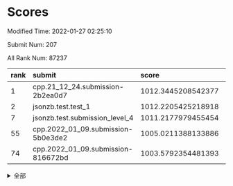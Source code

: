 # Scores

Modified Time: 2022-01-27 02:25:10

Submit Num: 207

All Rank Num: 87237

| rank |               submit               |       score        |       sigma        | pk_num |
| :--- | :--------------------------------- | :----------------- | :----------------- | :----- |
| 1    | cpp.21_12_24.submission-2b2ea0d7   | 1012.3445208542377 | 0.8472084663981673 | 1685   |
| 2    | jsonzb.test.test_1                 | 1012.2205425218918 | 0.7698000246325855 | 1677   |
| 7    | jsonzb.test.submission_level_4     | 1011.2177979455454 | 0.7787120872846472 | 1690   |
| 55   | cpp.2022_01_09.submission-5b0e3de2 | 1005.0211388133886 | 0.7357241641411361 | 1688   |
| 74   | cpp.2022_01_09.submission-816672bd | 1003.5792354481393 | 0.7187252307320066 | 1689   |


<details>
<summary>全部</summary>

| rank |                 submit                 |       score        |       sigma        | pk_num |
| :--- | :------------------------------------- | :----------------- | :----------------- | :----- |
| 1    | cpp.21_12_24.submission-2b2ea0d7       | 1012.3445208542377 | 0.8472084663981673 | 1685   |
| 2    | jsonzb.test.test_1                     | 1012.2205425218918 | 0.7698000246325855 | 1677   |
| 3    | gobigger.level_3.submission_level_3_16 | 1011.9696537653921 | 0.7890146241052948 | 1679   |
| 4    | gobigger.level_3.submission_level_3_43 | 1011.7707795972693 | 0.7863874732905813 | 1685   |
| 5    | gobigger.level_3.submission_level_3_40 | 1011.3227741164874 | 0.7959480882251211 | 1688   |
| 6    | gobigger.level_3.submission_level_3_44 | 1011.2328467866785 | 0.7711161008898968 | 1687   |
| 7    | jsonzb.test.submission_level_4         | 1011.2177979455454 | 0.7787120872846472 | 1690   |
| 8    | gobigger.level_3.submission_level_3_12 | 1011.1070437937725 | 0.7807823933409795 | 1689   |
| 9    | gobigger.level_3.submission_level_3_38 | 1011.029119767046  | 0.7725665629768477 | 1683   |
| 10   | gobigger.level_3.submission_level_3_32 | 1010.9153318258237 | 0.7690670243830106 | 1687   |
| 11   | gobigger.level_3.submission_level_3_42 | 1010.6948003113479 | 0.7627796396709247 | 1685   |
| 12   | gobigger.level_3.submission_level_3_41 | 1010.6837785731879 | 0.7578264235735463 | 1689   |
| 13   | gobigger.level_3.submission_level_3_7  | 1010.6507216157305 | 0.7704503522653692 | 1684   |
| 14   | gobigger.level_3.submission_level_3_6  | 1010.646298375922  | 0.7658527051024904 | 1684   |
| 15   | gobigger.level_3.submission_level_3_10 | 1010.569316372463  | 0.7503597577826908 | 1683   |
| 16   | gobigger.level_3.submission_level_3_46 | 1010.5668856691478 | 0.7716280578600567 | 1684   |
| 17   | gobigger.level_3.submission_level_3_3  | 1010.499082545289  | 0.7670001814086495 | 1681   |
| 18   | gobigger.level_3.submission_level_3_49 | 1010.4360368806755 | 0.7883345843717509 | 1686   |
| 19   | gobigger.level_3.submission_level_3_39 | 1010.4312158061664 | 0.7626173073860404 | 1684   |
| 20   | gobigger.level_3.submission_level_3_31 | 1010.356836619139  | 0.7743731535469845 | 1684   |
| 21   | gobigger.level_3.submission_level_3_2  | 1010.3477920571323 | 0.7575693990456417 | 1683   |
| 22   | gobigger.level_3.submission_level_3_9  | 1010.2613859350129 | 0.7813184268830105 | 1687   |
| 23   | gobigger.level_3.submission_level_3_26 | 1010.1418398513111 | 0.757782632328962  | 1685   |
| 24   | gobigger.level_3.submission_level_3_24 | 1010.0935493457073 | 0.7705636629612221 | 1685   |
| 25   | gobigger.level_3.submission_level_3_35 | 1010.0914216575948 | 0.7652457747668773 | 1685   |
| 26   | gobigger.level_3.submission_level_3_15 | 1010.0576810038881 | 0.7309513291848557 | 1690   |
| 27   | gobigger.level_3.submission_level_3_11 | 1010.0560707353653 | 0.7638382477726089 | 1681   |
| 28   | gobigger.level_3.submission_level_3_20 | 1010.0240695312016 | 0.780501148772892  | 1685   |
| 29   | gobigger.level_3.submission_level_3_48 | 1010.0215916714212 | 0.7704469620605243 | 1686   |
| 30   | gobigger.level_3.submission_level_3_29 | 1010.0153815631713 | 0.7717387635088279 | 1683   |
| 31   | gobigger.level_3.submission_level_3_5  | 1009.9818796714671 | 0.7508832696430828 | 1685   |
| 32   | gobigger.level_3.submission_level_3_25 | 1009.9042093621052 | 0.7588407004873717 | 1688   |
| 33   | gobigger.level_3.submission_level_3_27 | 1009.8960349810164 | 0.7583240703539136 | 1681   |
| 34   | gobigger.level_3.submission_level_3_47 | 1009.8687029542924 | 0.7561848855667015 | 1688   |
| 35   | gobigger.level_3.submission_level_3_18 | 1009.8208988600014 | 0.7656028227028855 | 1691   |
| 36   | gobigger.level_3.submission_level_3_23 | 1009.8043463407708 | 0.759322916387591  | 1683   |
| 37   | gobigger.level_3.submission_level_3_28 | 1009.8010263782116 | 0.7688507683090726 | 1688   |
| 38   | gobigger.level_3.submission_level_3_22 | 1009.7880174063641 | 0.7673478910458225 | 1687   |
| 39   | gobigger.level_3.submission_level_3_13 | 1009.7209712198713 | 0.774397809665173  | 1682   |
| 40   | gobigger.level_3.submission_level_3_14 | 1009.6012130639621 | 0.7535667380085228 | 1685   |
| 41   | gobigger.level_3.submission_level_3_0  | 1009.5754896164998 | 0.7597702336829171 | 1681   |
| 42   | gobigger.level_3.submission_level_3_33 | 1009.42729607247   | 0.7595113296015421 | 1685   |
| 43   | gobigger.level_3.submission_level_3_30 | 1009.3506397143391 | 0.7514152023322404 | 1685   |
| 44   | gobigger.level_3.submission_level_3_19 | 1009.346535017502  | 0.7412071934657155 | 1686   |
| 45   | gobigger.level_3.submission_level_3_34 | 1009.2877103946586 | 0.7374760983360911 | 1685   |
| 46   | gobigger.level_3.submission_level_3_1  | 1009.1277348774767 | 0.7459543109068945 | 1685   |
| 47   | gobigger.level_3.submission_level_3_21 | 1009.1276613219966 | 0.735804713102215  | 1685   |
| 48   | gobigger.level_3.submission_level_3_4  | 1008.9522063267984 | 0.7410561514291207 | 1685   |
| 49   | gobigger.level_3.submission_level_3_17 | 1008.5969777245135 | 0.7350169771956384 | 1683   |
| 50   | gobigger.level_3.submission_level_3_36 | 1008.5880294258471 | 0.7452160004956474 | 1685   |
| 51   | gobigger.level_3.submission_level_3_45 | 1008.444224812681  | 0.7418381946874344 | 1683   |
| 52   | gobigger.level_3.submission_level_3_37 | 1008.4407089847504 | 0.7358687849548904 | 1681   |
| 53   | gobigger.level_3.submission_level_3_8  | 1008.3770521892301 | 0.7314972159640719 | 1683   |
| 54   | gobigger.level_1.submission_level_1_36 | 1005.1121986368012 | 0.7261706703971985 | 1676   |
| 55   | cpp.2022_01_09.submission-5b0e3de2     | 1005.0211388133886 | 0.7357241641411361 | 1688   |
| 56   | gobigger.level_1.submission_level_1_17 | 1005.0158106247246 | 0.710440067036532  | 1681   |
| 57   | gobigger.level_1.submission_level_1_6  | 1004.9556369781739 | 0.7153904856065225 | 1690   |
| 58   | gobigger.level_1.submission_level_1_40 | 1004.4960039047937 | 0.7282575760093559 | 1692   |
| 59   | gobigger.level_1.submission_level_1_23 | 1004.184232022647  | 0.7186919518900858 | 1685   |
| 60   | gobigger.level_1.submission_level_1_39 | 1004.1391759018275 | 0.7173943381893528 | 1691   |
| 61   | gobigger.level_1.submission_level_1_27 | 1004.1313701343679 | 0.721672972337944  | 1686   |
| 62   | gobigger.level_1.submission_level_1_9  | 1004.0682068619716 | 0.7166762584065014 | 1685   |
| 63   | gobigger.level_1.submission_level_1_16 | 1003.9849041675379 | 0.7189029250921706 | 1690   |
| 64   | gobigger.level_1.submission_level_1_7  | 1003.9826059038347 | 0.7309134437926794 | 1687   |
| 65   | gobigger.level_1.submission_level_1_26 | 1003.9661385325664 | 0.7201252576601731 | 1686   |
| 66   | gobigger.level_1.submission_level_1_38 | 1003.9491252496216 | 0.711960893558495  | 1681   |
| 67   | gobigger.level_1.submission_level_1_1  | 1003.8034686244015 | 0.7206739530795183 | 1690   |
| 68   | gobigger.level_1.submission_level_1_47 | 1003.7959062107097 | 0.7182996935765313 | 1688   |
| 69   | gobigger.level_1.submission_level_1_13 | 1003.7690081353927 | 0.7238225978331835 | 1683   |
| 70   | gobigger.level_1.submission_level_1_24 | 1003.7214879921481 | 0.7125995616872887 | 1684   |
| 71   | gobigger.level_1.submission_level_1_4  | 1003.7134168940819 | 0.7119592601977879 | 1688   |
| 72   | gobigger.level_1.submission_level_1_22 | 1003.7050762478927 | 0.7222462960461311 | 1684   |
| 73   | gobigger.level_1.submission_level_1_21 | 1003.6371103344876 | 0.7159281109191393 | 1691   |
| 74   | cpp.2022_01_09.submission-816672bd     | 1003.5792354481393 | 0.7187252307320066 | 1689   |
| 75   | gobigger.level_1.submission_level_1_37 | 1003.5255068861942 | 0.716694953256213  | 1682   |
| 76   | gobigger.level_1.submission_level_1_49 | 1003.4989449997031 | 0.7188287003495706 | 1687   |
| 77   | gobigger.level_1.submission_level_1_30 | 1003.3615811617174 | 0.7136452243710069 | 1684   |
| 78   | gobigger.level_1.submission_level_1_32 | 1003.3187410950686 | 0.7205704683767299 | 1687   |
| 79   | gobigger.level_1.submission_level_1_45 | 1003.2807542269821 | 0.7230812467339288 | 1687   |
| 80   | gobigger.level_1.submission_level_1_35 | 1003.2632336354668 | 0.7184299163369247 | 1684   |
| 81   | gobigger.level_1.submission_level_1_12 | 1003.2434264264408 | 0.71409844414131   | 1685   |
| 82   | gobigger.level_1.submission_level_1_28 | 1003.2404182004999 | 0.7081921622743231 | 1689   |
| 83   | gobigger.level_1.submission_level_1_44 | 1003.1212048865831 | 0.7125225365680866 | 1688   |
| 84   | gobigger.level_1.submission_level_1_41 | 1003.1210886783898 | 0.716417855501991  | 1681   |
| 85   | gobigger.level_1.submission_level_1_42 | 1003.0336081619696 | 0.7085174377013991 | 1681   |
| 86   | gobigger.level_1.submission_level_1_3  | 1003.0093653434064 | 0.7152752701710895 | 1693   |
| 87   | gobigger.level_1.submission_level_1_5  | 1002.9366580162895 | 0.714138228117232  | 1687   |
| 88   | gobigger.level_1.submission_level_1_33 | 1002.9254046657409 | 0.7177716273393763 | 1691   |
| 89   | gobigger.level_1.submission_level_1_14 | 1002.8930139498954 | 0.7062260133277318 | 1690   |
| 90   | gobigger.level_1.submission_level_1_25 | 1002.8815430575767 | 0.7217138297287727 | 1684   |
| 91   | gobigger.level_1.submission_level_1_20 | 1002.8745466339922 | 0.7149737202578743 | 1685   |
| 92   | gobigger.level_1.submission_level_1_46 | 1002.7682192855927 | 0.7153046054873877 | 1688   |
| 93   | gobigger.level_1.submission_level_1_19 | 1002.6309470350084 | 0.7126603156051305 | 1689   |
| 94   | gobigger.level_1.submission_level_1_18 | 1002.6025279936482 | 0.7234596995211965 | 1684   |
| 95   | gobigger.level_1.submission_level_1_0  | 1002.5141502301941 | 0.7188358558574957 | 1683   |
| 96   | gobigger.level_1.submission_level_1_34 | 1002.5133612826952 | 0.7085892294060514 | 1689   |
| 97   | gobigger.level_1.submission_level_1_8  | 1002.5004240605149 | 0.7198151385346632 | 1684   |
| 98   | gobigger.level_1.submission_level_1_29 | 1002.4654758359522 | 0.7175932348132393 | 1686   |
| 99   | gobigger.level_1.submission_level_1_10 | 1002.4619254181578 | 0.7192912149993034 | 1683   |
| 100  | gobigger.level_1.submission_level_1_11 | 1002.3987637727673 | 0.7139789001376354 | 1685   |
| 101  | gobigger.level_1.submission_level_1_2  | 1002.3671557277077 | 0.7268716943916299 | 1690   |
| 102  | gobigger.level_1.submission_level_1_15 | 1002.3127079052963 | 0.7205743913013193 | 1685   |
| 103  | gobigger.level_1.submission_level_1_31 | 1002.2583367495216 | 0.7141622151447348 | 1681   |
| 104  | gobigger.level_1.submission_level_1_43 | 1002.2057364483609 | 0.7134740567814647 | 1686   |
| 105  | gobigger.level_1.submission_level_1_48 | 1002.0509802157304 | 0.7039719701750504 | 1683   |
| 106  | gobigger.random.submission_random_23   | 997.4596618243954  | 0.6933346801086635 | 1690   |
| 107  | gobigger.random.submission_random_30   | 997.3498370298827  | 0.7064809544629567 | 1684   |
| 108  | gobigger.random.submission_random_5    | 997.0735972179696  | 0.7111441468829011 | 1683   |
| 109  | gobigger.random.submission_random_32   | 996.9418013838991  | 0.7069835102212885 | 1681   |
| 110  | gobigger.random.submission_random_3    | 996.8022585829328  | 0.7126219643278954 | 1687   |
| 111  | gobigger.random.submission_random_29   | 996.6337774464455  | 0.7022965877699011 | 1683   |
| 112  | gobigger.random.submission_random_37   | 996.5948562712668  | 0.6999327910783649 | 1688   |
| 113  | gobigger.random.submission_random_28   | 996.5613084116667  | 0.7088394526606003 | 1679   |
| 114  | gobigger.random.submission_random_14   | 996.5509999223485  | 0.7158475798166369 | 1689   |
| 115  | gobigger.random.submission_random_38   | 996.5391000172268  | 0.7128391763751182 | 1686   |
| 116  | gobigger.random.submission_random_1    | 996.4869305661038  | 0.7208917366140757 | 1688   |
| 117  | gobigger.random.submission_random_39   | 996.4646975396076  | 0.7187136792372338 | 1684   |
| 118  | gobigger.random.submission_random_19   | 996.4638111174384  | 0.7082667710897602 | 1687   |
| 119  | gobigger.random.submission_random_36   | 996.422976195046   | 0.7059336227794201 | 1682   |
| 120  | gobigger.random.submission_random_33   | 996.4155408954479  | 0.7154729389391782 | 1686   |
| 121  | gobigger.random.submission_random_6    | 996.3575074413661  | 0.7135782219566443 | 1687   |
| 122  | gobigger.random.submission_random_2    | 996.3085634058482  | 0.7090942029296158 | 1691   |
| 123  | gobigger.random.submission_random_11   | 996.2926614672209  | 0.7175588905306395 | 1684   |
| 124  | gobigger.random.submission_random_43   | 996.2896041969108  | 0.7076032765809287 | 1684   |
| 125  | gobigger.random.submission_random_42   | 996.2246509285897  | 0.6944735054501767 | 1690   |
| 126  | gobigger.random.submission_random_21   | 996.2238507713173  | 0.7108067773370446 | 1685   |
| 127  | gobigger.random.submission_random_4    | 996.1757650440292  | 0.7030719871256287 | 1685   |
| 128  | gobigger.random.submission_random_46   | 996.1592329179696  | 0.7038516212035827 | 1685   |
| 129  | gobigger.random.submission_random_24   | 996.0056434609329  | 0.7046783630588755 | 1690   |
| 130  | gobigger.random.submission_random_12   | 996.0053634111913  | 0.7209058765835638 | 1688   |
| 131  | gobigger.random.submission_random_35   | 995.9811204515347  | 0.6980937447663706 | 1685   |
| 132  | gobigger.random.submission_random_40   | 995.9681929756705  | 0.717713283998772  | 1687   |
| 133  | gobigger.random.submission_random_10   | 995.9260676375432  | 0.7051263548726833 | 1683   |
| 134  | gobigger.random.submission_random_45   | 995.8618879644088  | 0.7124114014466417 | 1687   |
| 135  | gobigger.random.submission_random_0    | 995.8318256957793  | 0.7073786972247463 | 1686   |
| 136  | gobigger.random.submission_random_49   | 995.7729386176833  | 0.7043030663099595 | 1685   |
| 137  | gobigger.random.submission_random_9    | 995.7367775544529  | 0.7180320186052427 | 1687   |
| 138  | gobigger.random.submission_random_48   | 995.671034775543   | 0.6997618597782715 | 1685   |
| 139  | gobigger.random.submission_random_7    | 995.6684600690769  | 0.7151204887365256 | 1692   |
| 140  | gobigger.random.submission_random_25   | 995.6604552903424  | 0.7093025482985017 | 1682   |
| 141  | gobigger.random.submission_random_20   | 995.6515553225951  | 0.713908823881302  | 1691   |
| 142  | gobigger.random.submission_random_18   | 995.5357137559905  | 0.7200827853438028 | 1688   |
| 143  | gobigger.random.submission_random_34   | 995.332113247642   | 0.7011592085503047 | 1685   |
| 144  | gobigger.random.submission_random_41   | 995.2899386028355  | 0.7134398704768062 | 1682   |
| 145  | gobigger.random.submission_random_22   | 995.2844276206399  | 0.7076078046928003 | 1690   |
| 146  | gobigger.random.submission_random_16   | 995.0901433328789  | 0.7128704410237228 | 1689   |
| 147  | gobigger.random.submission_random_44   | 995.0120429028575  | 0.7056043109164007 | 1686   |
| 148  | gobigger.random.submission_random_47   | 994.9777584494719  | 0.7410415078198379 | 1687   |
| 149  | gobigger.level_2.submission_level_2_25 | 994.9573187441894  | 0.7337590936772028 | 1683   |
| 150  | gobigger.random.submission_random_8    | 994.9151238198989  | 0.7091094604329805 | 1686   |
| 151  | gobigger.random.submission_random_15   | 994.8651971696936  | 0.7125182597066053 | 1688   |
| 152  | gobigger.random.submission_random_26   | 994.7712281258432  | 0.710055341949773  | 1686   |
| 153  | gobigger.random.submission_random_17   | 994.589652615399   | 0.7054035515331176 | 1689   |
| 154  | gobigger.level_2.submission_level_2_39 | 994.5211591651022  | 0.7354248457918962 | 1686   |
| 155  | gobigger.random.submission_random_27   | 994.4271258400421  | 0.722109909889526  | 1686   |
| 156  | gobigger.random.submission_random_31   | 994.1822125647805  | 0.7151498134621475 | 1684   |
| 157  | gobigger.level_2.submission_level_2_46 | 994.0928701547667  | 0.7202944555523478 | 1686   |
| 158  | gobigger.random.submission_random_13   | 994.0788443956085  | 0.7133675341013875 | 1685   |
| 159  | gobigger.level_2.submission_level_2_49 | 993.6890235140262  | 0.7211402098890102 | 1687   |
| 160  | gobigger.level_2.submission_level_2_17 | 993.3663464298002  | 0.7315759089777014 | 1689   |
| 161  | gobigger.level_2.submission_level_2_10 | 993.299196731387   | 0.742309767514636  | 1688   |
| 162  | gobigger.level_2.submission_level_2_18 | 992.9294684407698  | 0.7342764147530196 | 1681   |
| 163  | gobigger.level_2.submission_level_2_24 | 992.8583749367567  | 0.7522921721948028 | 1684   |
| 164  | gobigger.level_2.submission_level_2_31 | 992.708709965214   | 0.723853567588905  | 1687   |
| 165  | gobigger.level_2.submission_level_2_29 | 992.6796604930212  | 0.7280320994216549 | 1688   |
| 166  | gobigger.level_2.submission_level_2_15 | 992.5615862407753  | 0.7471011510174665 | 1684   |
| 167  | gobigger.level_2.submission_level_2_16 | 992.5561952310783  | 0.7414930494588325 | 1676   |
| 168  | gobigger.level_2.submission_level_2_5  | 992.5355704016894  | 0.750547651643922  | 1681   |
| 169  | gobigger.level_2.submission_level_2_40 | 992.4646551824261  | 0.7573753181142603 | 1687   |
| 170  | gobigger.level_2.submission_level_2_1  | 992.4157485232117  | 0.7386814942485495 | 1685   |
| 171  | gobigger.level_2.submission_level_2_36 | 992.3008025607584  | 0.755151946785407  | 1690   |
| 172  | gobigger.level_2.submission_level_2_11 | 992.2041167184627  | 0.7352544739180469 | 1684   |
| 173  | gobigger.level_2.submission_level_2_13 | 992.1643542357501  | 0.7372977793778892 | 1691   |
| 174  | gobigger.level_2.submission_level_2_4  | 992.1123213715547  | 0.7581974473513965 | 1682   |
| 175  | gobigger.level_2.submission_level_2_35 | 992.0788722767268  | 0.7486586795222964 | 1690   |
| 176  | gobigger.level_2.submission_level_2_20 | 991.9675122933586  | 0.7479000477137498 | 1683   |
| 177  | gobigger.level_2.submission_level_2_19 | 991.9598053684844  | 0.7601836026639953 | 1691   |
| 178  | gobigger.level_2.submission_level_2_38 | 991.9397219211208  | 0.7352255308632476 | 1683   |
| 179  | gobigger.level_2.submission_level_2_26 | 991.9323159775238  | 0.7292555608892899 | 1688   |
| 180  | gobigger.level_2.submission_level_2_28 | 991.9175346839057  | 0.7545269908310147 | 1685   |
| 181  | gobigger.level_2.submission_level_2_32 | 991.8601497659033  | 0.7542603094101799 | 1687   |
| 182  | gobigger.level_2.submission_level_2_34 | 991.854169405362   | 0.7483188035330329 | 1689   |
| 183  | gobigger.level_2.submission_level_2_3  | 991.716124191542   | 0.7346394887722575 | 1694   |
| 184  | gobigger.level_2.submission_level_2_48 | 991.6802123780172  | 0.7505482970427204 | 1686   |
| 185  | gobigger.level_2.submission_level_2_23 | 991.6501837975173  | 0.7580557355480763 | 1687   |
| 186  | gobigger.level_2.submission_level_2_21 | 991.5991409266409  | 0.749362976348701  | 1682   |
| 187  | gobigger.level_2.submission_level_2_14 | 991.5429692885066  | 0.7535654554318586 | 1688   |
| 188  | gobigger.level_2.submission_level_2_8  | 991.4699372017433  | 0.7423921865280316 | 1688   |
| 189  | gobigger.level_2.submission_level_2_6  | 991.3675432244422  | 0.7697592589081975 | 1685   |
| 190  | gobigger.level_2.submission_level_2_2  | 991.3669408623628  | 0.7483177133347962 | 1691   |
| 191  | gobigger.level_2.submission_level_2_30 | 991.3592565096334  | 0.7435158953400348 | 1687   |
| 192  | gobigger.level_2.submission_level_2_43 | 991.3562009346066  | 0.7481386245274012 | 1690   |
| 193  | gobigger.level_2.submission_level_2_0  | 991.1577795546954  | 0.7824073078486268 | 1686   |
| 194  | gobigger.level_2.submission_level_2_9  | 991.0631477588611  | 0.7607025158032152 | 1687   |
| 195  | gobigger.level_2.submission_level_2_33 | 990.9434182306849  | 0.7470730415698117 | 1683   |
| 196  | gobigger.level_2.submission_level_2_37 | 990.6854583834856  | 0.7320851748729719 | 1687   |
| 197  | gobigger.level_2.submission_level_2_12 | 990.6258982283852  | 0.751744937167505  | 1690   |
| 198  | gobigger.level_2.submission_level_2_7  | 990.5895236849871  | 0.7699636535147752 | 1692   |
| 199  | gobigger.level_2.submission_level_2_42 | 990.5186957615117  | 0.7534477824469586 | 1688   |
| 200  | gobigger.level_2.submission_level_2_22 | 990.4014412077672  | 0.7649256324880417 | 1684   |
| 201  | gobigger.level_2.submission_level_2_41 | 990.3750789608603  | 0.7433663781498864 | 1687   |
| 202  | gobigger.level_2.submission_level_2_44 | 990.3267118556115  | 0.7628986393106892 | 1681   |
| 203  | gobigger.level_2.submission_level_2_47 | 990.2403251223365  | 0.7581691324062012 | 1687   |
| 204  | gobigger.level_2.submission_level_2_45 | 990.214927833261   | 0.7672904751445255 | 1684   |
| 205  | gobigger.level_2.submission_level_2_27 | 990.0525110409048  | 0.7656299117618938 | 1684   |
| 206  | gobigger.none.submission_none_1        | 979.580594711786   | 1.2750572717544182 | 1681   |
| 207  | gobigger.none.submission_none_0        | 976.5447046568115  | 1.2851144576221696 | 1680   |

</details>